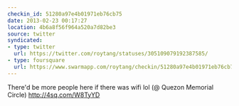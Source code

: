 ```yaml
---
checkin_id: 51280a97e4b01971eb76cb75
date: 2013-02-23 00:17:27
location: 4b6a8f56f964a520a7d82be3
source: twitter
syndicated:
- type: twitter
  url: https://twitter.com/roytang/statuses/305109079192387585/
- type: foursquare
  url: https://www.swarmapp.com/roytang/checkin/51280a97e4b01971eb76cb75
---
```


There'd be more people here if there was wifi lol (@ Quezon Memorial Circle) http://4sq.com/W8TyYD